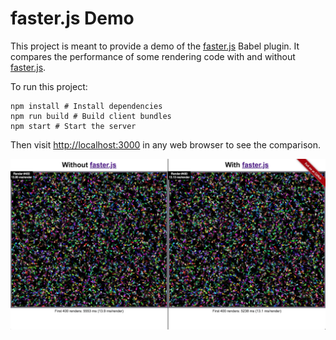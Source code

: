 # faster.js Demo

This project is meant to provide a demo of the [faster.js](https://github.com/vzhou842/faster.js) Babel plugin. It compares the performance of some rendering code with and without [faster.js](https://github.com/vzhou842/faster.js).

To run this project:

```shell
npm install # Install dependencies
npm run build # Build client bundles
npm start # Start the server
```

Then visit [http://localhost:3000](http://localhost:3000) in any web browser to see the comparison.

![Demo Screenshot](static/img/screenshot.png)
